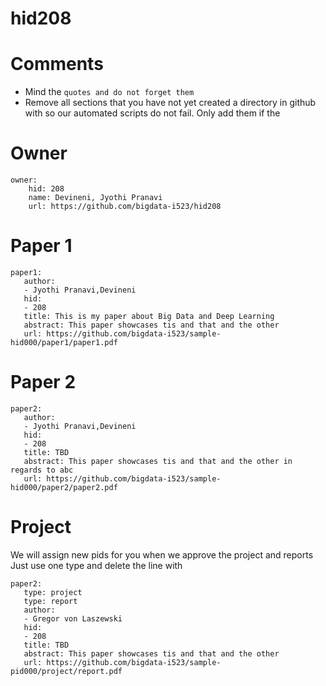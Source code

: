 # hid208
# Comments

* Mind the ```quotes and do not forget them```
* Remove all sections that you have not yet created a directory in github with so our automated scripts do not fail. Only add them if the 

# Owner

```
owner:
    hid: 208
    name: Devineni, Jyothi Pranavi
    url: https://github.com/bigdata-i523/hid208
```

# Paper 1

```
paper1:
   author: 
   - Jyothi Pranavi,Devineni
   hid:
   - 208
   title: This is my paper about Big Data and Deep Learning
   abstract: This paper showcases tis and that and the other
   url: https://github.com/bigdata-i523/sample-hid000/paper1/paper1.pdf
```
   
# Paper 2

```
paper2:
   author: 
   - Jyothi Pranavi,Devineni
   hid:
   - 208
   title: TBD
   abstract: This paper showcases tis and that and the other in regards to abc
   url: https://github.com/bigdata-i523/sample-hid000/paper2/paper2.pdf   
```

# Project 

We will assign new pids for you when we approve the project and reports   
Just use one type and delete the line with 

```
paper2:
   type: project
   type: report
   author: 
   - Gregor von Laszewski
   hid:
   - 208
   title: TBD
   abstract: This paper showcases tis and that and the other 
   url: https://github.com/bigdata-i523/sample-pid000/project/report.pdf
```
   
